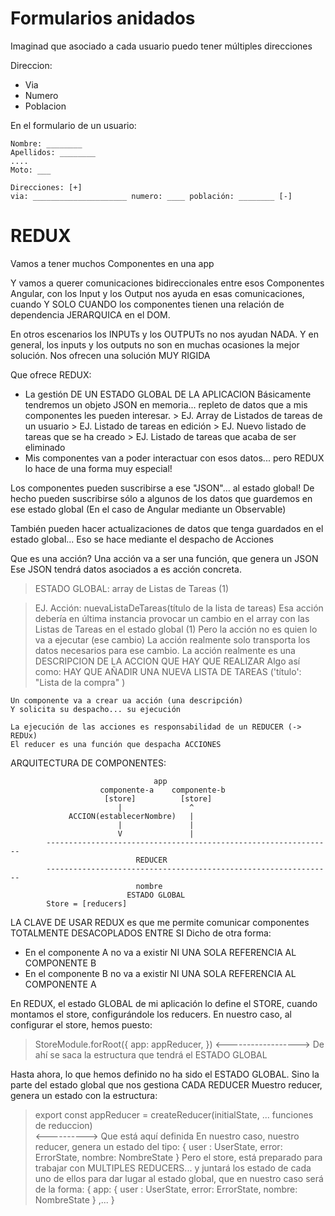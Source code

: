 
# Formularios anidados

Imaginad que asociado a cada usuario puedo tener múltiples direcciones

Direccion:
- Via
- Numero
- Poblacion

En el formulario de un usuario:

    Nombre: ________
    Apellidos: ________
    ....
    Moto: ___
    
    Direcciones: [+]
    via: _____________________ numero: ____ población: ________ [-]

# REDUX

Vamos a tener muchos Componentes en una app

Y vamos a querer comunicaciones bidireccionales entre esos Componentes
Angular, con los Input y los Output nos ayuda en esas comunicaciones, cuando Y SOLO CUANDO los componentes tienen una relación de dependencia JERARQUICA en el DOM.

En otros escenarios los INPUTs y los OUTPUTs no nos ayudan NADA.
Y en general, los inputs y los outputs no son en muchas ocasiones la mejor solución. 
Nos ofrecen una solución MUY RIGIDA

Que ofrece REDUX:
- La gestión DE UN ESTADO GLOBAL DE LA APLICACION
    Básicamente tendremos un objeto JSON en memoria... repleto de datos que a mis componentes les pueden interesar.
        > EJ. Array de Listados de tareas de un usuario
        > EJ. Listado de tareas en edición
        > EJ. Nuevo listado de tareas que se ha creado
        > EJ. Listado de tareas que acaba de ser eliminado
- Mis componentes van a poder interactuar con esos datos... pero REDUX lo hace de una forma muy especial!

Los componentes pueden suscribirse a ese "JSON"... al estado global!
De hecho pueden suscribirse sólo a algunos de los datos que guardemos en ese estado global (En el caso de Angular mediante un Observable)

También pueden hacer actualizaciones de datos que tenga guardados en el estado global...
    Eso se hace mediante el despacho de Acciones

Que es una acción? Una acción va a ser una función, que genera un JSON
Ese JSON tendrá datos asociados a es acción concreta.


> ESTADO GLOBAL:
>       array de Listas de Tareas (1)

>   EJ. Acción: nuevaListaDeTareas(título de la lista de tareas)
    Esa acción debería en última instancia provocar un cambio en el array con las Listas de Tareas en el estado global (1)
    Pero la acción no es quien lo va a ejecutar (ese cambio)
    La acción realmente solo transporta los datos necesarios para ese cambio.
    La acción realmente es una DESCRIPCION DE LA ACCION QUE HAY QUE REALIZAR
>       Algo así como: HAY QUE AÑADIR UNA NUEVA LISTA DE TAREAS ('título': "Lista de la compra" )

    Un componente va a crear ua acción (una descripción)
    Y solicita su despacho... su ejecución

    La ejecución de las acciones es responsabilidad de un REDUCER (-> REDUx)
    El reducer es una función que despacha ACCIONES 

ARQUITECTURA DE  COMPONENTES:

                                    app 
                        componente-a    componente-b
                         [store]          [store]
                            |               ^       
                 ACCION(establecerNombre)   |       
                            |               |       
                            V               |       
            ----------------------------------------------------------------
                                REDUCER
            ----------------------------------------------------------------
                                nombre
                              ESTADO GLOBAL
            Store = [reducers]


LA CLAVE DE USAR REDUX es que me permite comunicar componentes TOTALMENTE DESACOPLADOS ENTRE SI
Dicho de otra forma:
- En el componente A no va a existir NI UNA SOLA REFERENCIA AL COMPONENTE B
- En el componente B no va a existir NI UNA SOLA REFERENCIA AL COMPONENTE A


En REDUX, el estado GLOBAL de mi aplicación lo define el STORE, cuando montamos el store,
configurándole los reducers.
En nuestro caso, al configurar el store, hemos puesto:
>    StoreModule.forRoot({ app: appReducer, })
                         <------------------> De ahí se saca la estructura que tendrá el ESTADO GLOBAL

Hasta ahora, lo que hemos definido no ha sido el ESTADO GLOBAL.
Sino la parte del estado global que nos gestiona CADA REDUCER
Muestro reducer, genera un estado con la estructura:
>   export const appReducer = createReducer(initialState, ... funciones de reduccion)   
                                            <----------> Que está aquí definida
En nuestro caso, nuestro reducer, genera un estado del tipo: 
    {
        user : UserState,
        error: ErrorState,
        nombre: NombreState
    }
Pero el store, está preparado para trabajar con MULTIPLES REDUCERS... y juntará los estado de cada uno de ellos
para dar lugar al estado global, que en nuestro caso será de la forma:
{
    app: {
        user : UserState,
        error: ErrorState,
        nombre: NombreState
    }
    ,...
}